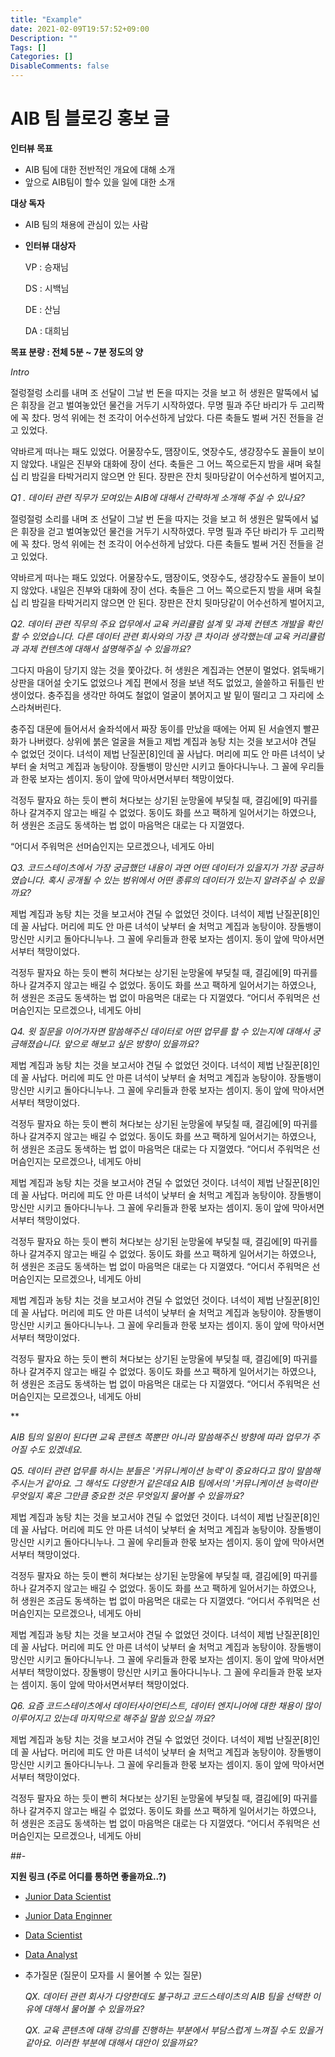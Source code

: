 ```yaml
---
title: "Example"
date: 2021-02-09T19:57:52+09:00
Description: ""
Tags: []
Categories: []
DisableComments: false
---
```

# AIB 팀 블로깅 홍보 글

**인터뷰 목표**

- AIB 팀에 대한 전반적인 개요에 대해 소개
- 앞으로 AIB팀이 할수 있을 일에 대한 소개

**대상 독자**

- AIB 팀의 채용에 관심이 있는 사람

- **인터뷰 대상자**

  VP : 승재님

  DS : 시백님

  DE : 산님

  DA : 대희님

 **목표 분량 : 전체 5분 ~ 7분 정도의 양**

*Intro*

절렁절렁 소리를 내며 조 선달이 그날 번 돈을 따지는 것을 보고 허 생원은 말뚝에서 넓은 휘장을 걷고 벌여놓았던 물건을 거두기 시작하였다. 무명 필과 주단 바리가 두 고리짝에 꼭 찼다. 멍석 위에는 천 조각이 어수선하게 남았다. 다른 축들도 벌써 거진 전들을 걷고 있었다.

약바르게 떠나는 패도 있었다. 어물장수도, 땜장이도, 엿장수도, 생강장수도 꼴들이 보이지 않았다. 내일은 진부와 대화에 장이 선다. 축들은 그 어느 쪽으로든지 밤을 새며 육칠십 리 밤길을 타박거리지 않으면 안 된다. 장판은 잔치 뒷마당같이 어수선하게 벌어지고, 

*Q1 . 데이터 관련 직무가 모여있는 AIB에 대해서 간략하게 소개해 주실 수 있나요?*

절렁절렁 소리를 내며 조 선달이 그날 번 돈을 따지는 것을 보고 허 생원은 말뚝에서 넓은 휘장을 걷고 벌여놓았던 물건을 거두기 시작하였다. 무명 필과 주단 바리가 두 고리짝에 꼭 찼다. 멍석 위에는 천 조각이 어수선하게 남았다. 다른 축들도 벌써 거진 전들을 걷고 있었다.

약바르게 떠나는 패도 있었다. 어물장수도, 땜장이도, 엿장수도, 생강장수도 꼴들이 보이지 않았다. 내일은 진부와 대화에 장이 선다. 축들은 그 어느 쪽으로든지 밤을 새며 육칠십 리 밤길을 타박거리지 않으면 안 된다. 장판은 잔치 뒷마당같이 어수선하게 벌어지고, 

*Q2. 데이터 관련 직무의 주요 업무에서 교육 커리큘럼 설계 및 과제 컨텐츠 개발을 확인할 수 있었습니다. 다른 데이터 관련 회사와의 가장 큰 차이라 생각했는데 교육 커리큘럼과 과제 컨텐츠에 대해서 설명해주실 수 있을까요?*

그다지 마음이 당기지 않는 것을 쫓아갔다. 허 생원은 계집과는 연분이 멀었다. 얽둑배기 상판을 대어설 숫기도 없었으나 계집 편에서 정을 보낸 적도 없었고, 쓸쓸하고 뒤틀린 반생이었다. 충주집을 생각만 하여도 철없이 얼굴이 붉어지고 발 밑이 떨리고 그 자리에 소스라쳐버린다.

충주집 대문에 들어서서 술좌석에서 짜장 동이를 만났을 때에는 어찌 된 서슬엔지 빨끈 화가 나버렸다. 상위에 붉은 얼굴을 쳐들고 제법 계집과 농탕 치는 것을 보고서야 견딜 수 없었던 것이다. 녀석이 제법 난질꾼[8]인데 꼴 사납다. 머리에 피도 안 마른 녀석이 낮부터 술 처먹고 계집과 농탕이야. 장돌뱅이 망신만 시키고 돌아다니누나. 그 꼴에 우리들과 한몫 보자는 셈이지. 동이 앞에 막아서면서부터 책망이었다.

걱정두 팔자요 하는 듯이 빤히 쳐다보는 상기된 눈망울에 부딪칠 때, 결김에[9] 따귀를 하나 갈겨주지 않고는 배길 수 없었다. 동이도 화를 쓰고 팩하게 일어서기는 하였으나, 허 생원은 조금도 동색하는 법 없이 마음먹은 대로는 다 지껄였다.

“어디서 주워먹은 선머슴인지는 모르겠으나, 네게도 아비

*Q3. 코드스테이츠에서 가장 궁금했던 내용이 과연 어떤 데이터가 있을지가 가장 궁금하였습니다. 혹시 공개될 수 있는 범위에서 어떤 종류의 데이터가 있는지 알려주실 수 있을까요?*

제법 계집과 농탕 치는 것을 보고서야 견딜 수 없었던 것이다. 녀석이 제법 난질꾼[8]인데 꼴 사납다. 머리에 피도 안 마른 녀석이 낮부터 술 처먹고 계집과 농탕이야. 장돌뱅이 망신만 시키고 돌아다니누나. 그 꼴에 우리들과 한몫 보자는 셈이지. 동이 앞에 막아서면서부터 책망이었다.

걱정두 팔자요 하는 듯이 빤히 쳐다보는 상기된 눈망울에 부딪칠 때, 결김에[9] 따귀를 하나 갈겨주지 않고는 배길 수 없었다. 동이도 화를 쓰고 팩하게 일어서기는 하였으나, 허 생원은 조금도 동색하는 법 없이 마음먹은 대로는 다 지껄였다. “어디서 주워먹은 선머슴인지는 모르겠으나, 네게도 아비

*Q4. 윗 질문을 이어가자면 말씀해주신 데이터로 어떤 업무를 할 수 있는지에 대해서 궁금해졌습니다. 앞으로 해보고 싶은 방향이 있을까요?*

제법 계집과 농탕 치는 것을 보고서야 견딜 수 없었던 것이다. 녀석이 제법 난질꾼[8]인데 꼴 사납다. 머리에 피도 안 마른 녀석이 낮부터 술 처먹고 계집과 농탕이야. 장돌뱅이 망신만 시키고 돌아다니누나. 그 꼴에 우리들과 한몫 보자는 셈이지. 동이 앞에 막아서면서부터 책망이었다.

걱정두 팔자요 하는 듯이 빤히 쳐다보는 상기된 눈망울에 부딪칠 때, 결김에[9] 따귀를 하나 갈겨주지 않고는 배길 수 없었다. 동이도 화를 쓰고 팩하게 일어서기는 하였으나, 허 생원은 조금도 동색하는 법 없이 마음먹은 대로는 다 지껄였다. “어디서 주워먹은 선머슴인지는 모르겠으나, 네게도 아비

제법 계집과 농탕 치는 것을 보고서야 견딜 수 없었던 것이다. 녀석이 제법 난질꾼[8]인데 꼴 사납다. 머리에 피도 안 마른 녀석이 낮부터 술 처먹고 계집과 농탕이야. 장돌뱅이 망신만 시키고 돌아다니누나. 그 꼴에 우리들과 한몫 보자는 셈이지. 동이 앞에 막아서면서부터 책망이었다.

걱정두 팔자요 하는 듯이 빤히 쳐다보는 상기된 눈망울에 부딪칠 때, 결김에[9] 따귀를 하나 갈겨주지 않고는 배길 수 없었다. 동이도 화를 쓰고 팩하게 일어서기는 하였으나, 허 생원은 조금도 동색하는 법 없이 마음먹은 대로는 다 지껄였다. “어디서 주워먹은 선머슴인지는 모르겠으나, 네게도 아비

제법 계집과 농탕 치는 것을 보고서야 견딜 수 없었던 것이다. 녀석이 제법 난질꾼[8]인데 꼴 사납다. 머리에 피도 안 마른 녀석이 낮부터 술 처먹고 계집과 농탕이야. 장돌뱅이 망신만 시키고 돌아다니누나. 그 꼴에 우리들과 한몫 보자는 셈이지. 동이 앞에 막아서면서부터 책망이었다.

걱정두 팔자요 하는 듯이 빤히 쳐다보는 상기된 눈망울에 부딪칠 때, 결김에[9] 따귀를 하나 갈겨주지 않고는 배길 수 없었다. 동이도 화를 쓰고 팩하게 일어서기는 하였으나, 허 생원은 조금도 동색하는 법 없이 마음먹은 대로는 다 지껄였다. “어디서 주워먹은 선머슴인지는 모르겠으나, 네게도 아비

 **

*AIB 팀의 일원이 된다면 교육 콘텐츠 쪽뿐만 아니라 말씀해주신 방향에 따라 업무가 주어질 수도 있겠네요.* 

*Q5. 데이터 관련 업무를 하시는 분들은 '커뮤니케이션 능력'이 중요하다고 많이 말씀해주시는거 같아요. 그 해석도 다양한거 같은데요 AIB 팀에서의  '커뮤니케이션 능력이란 무엇일지 혹은 그만큼 중요한 것은 무엇일지 물어볼 수 있을까요?* 

제법 계집과 농탕 치는 것을 보고서야 견딜 수 없었던 것이다. 녀석이 제법 난질꾼[8]인데 꼴 사납다. 머리에 피도 안 마른 녀석이 낮부터 술 처먹고 계집과 농탕이야. 장돌뱅이 망신만 시키고 돌아다니누나. 그 꼴에 우리들과 한몫 보자는 셈이지. 동이 앞에 막아서면서부터 책망이었다.

걱정두 팔자요 하는 듯이 빤히 쳐다보는 상기된 눈망울에 부딪칠 때, 결김에[9] 따귀를 하나 갈겨주지 않고는 배길 수 없었다. 동이도 화를 쓰고 팩하게 일어서기는 하였으나, 허 생원은 조금도 동색하는 법 없이 마음먹은 대로는 다 지껄였다. “어디서 주워먹은 선머슴인지는 모르겠으나, 네게도 아비

제법 계집과 농탕 치는 것을 보고서야 견딜 수 없었던 것이다. 녀석이 제법 난질꾼[8]인데 꼴 사납다. 머리에 피도 안 마른 녀석이 낮부터 술 처먹고 계집과 농탕이야. 장돌뱅이 망신만 시키고 돌아다니누나. 그 꼴에 우리들과 한몫 보자는 셈이지. 동이 앞에 막아서면서부터 책망이었다.
장돌뱅이 망신만 시키고 돌아다니누나. 그 꼴에 우리들과 한몫 보자는 셈이지. 동이 앞에 막아서면서부터 책망이었다.

*Q6. 요즘 코드스테이츠에서 데이터사이언티스트, 데이터 엔지니어에 대한 채용이 많이 이루어지고 있는데 마지막으로 해주실 말씀 있으실 까요?*

제법 계집과 농탕 치는 것을 보고서야 견딜 수 없었던 것이다. 녀석이 제법 난질꾼[8]인데 꼴 사납다. 머리에 피도 안 마른 녀석이 낮부터 술 처먹고 계집과 농탕이야. 장돌뱅이 망신만 시키고 돌아다니누나. 그 꼴에 우리들과 한몫 보자는 셈이지. 동이 앞에 막아서면서부터 책망이었다.

걱정두 팔자요 하는 듯이 빤히 쳐다보는 상기된 눈망울에 부딪칠 때, 결김에[9] 따귀를 하나 갈겨주지 않고는 배길 수 없었다. 동이도 화를 쓰고 팩하게 일어서기는 하였으나, 허 생원은 조금도 동색하는 법 없이 마음먹은 대로는 다 지껄였다. “어디서 주워먹은 선머슴인지는 모르겠으나, 네게도 아비


##- 

**지원 링크 (주로 어디를 통하면 좋을까요..?)**

- [Junior Data Scientist](https://www.wanted.co.kr/wd/44830?referer_id=633763)

- [Junior Data Enginner](https://www.wanted.co.kr/wd/44832?referer_id=633763)

- [Data Scientist](https://www.wanted.co.kr/wd/6936?referer_id=633763)

- [Data Analyst](https://www.wanted.co.kr/wd/32172?referer_id=633763)

- 추가질문 (질문이 모자를 시 물어볼 수 있는 질문)

  *QX. 데이터 관련 회사가 다양한데도 불구하고 코드스테이츠의 AIB 팀을 선택한 이유에 대해서 물어볼 수 있을까요?*

  *QX. 교육 콘텐츠에 대해 강의를 진행하는 부분에서 부담스럽게 느껴질 수도 있을거 같아요. 이러한 부분에 대해서 대안이 있을까요?*
